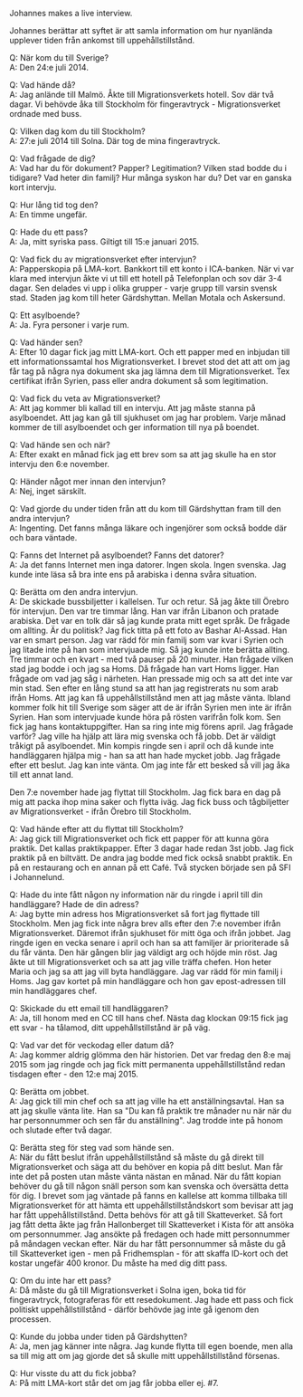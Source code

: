 Johannes makes a live interview.

Johannes berättar att syftet är att samla information om hur nyanlända upplever tiden från ankomst till uppehållstillstånd.

Q: När kom du till Sverige?  
A: Den 24:e juli 2014.

Q: Vad hände då?  
A: Jag anlände till Malmö. Åkte till Migrationsverkets hotell. Sov där två dagar. Vi behövde åka till Stockholm för fingeravtryck - Migrationsverket ordnade med buss.

Q: Vilken dag kom du till Stockholm?  
A: 27:e juli 2014 till Solna. Där tog de mina fingeravtryck.

Q: Vad frågade de dig?  
A: Vad har du för dokument? Papper? Legitimation? Vilken stad bodde du i tidigare? Vad heter din familj? Hur många syskon har du? Det var en ganska kort intervju.

Q: Hur lång tid tog den?  
A: En timme ungefär.

Q: Hade du ett pass?  
A: Ja, mitt syriska pass. Giltigt till 15:e januari 2015.

Q: Vad fick du av migrationsverket efter intervjun?  
A: Papperskopia på LMA-kort. Bankkort till ett konto i ICA-banken. När vi var klara med intervjun åkte vi ut till ett hotell på Telefonplan och sov där 3-4 dagar. Sen delades vi upp i olika grupper - varje grupp till varsin svensk stad. Staden jag kom till heter Gärdshyttan. Mellan Motala och Askersund.

Q: Ett asylboende?  
A: Ja. Fyra personer i varje rum.

Q: Vad händer sen?  
A: Efter 10 dagar fick jag mitt LMA-kort. Och ett papper med en inbjudan till ett informationssamtal hos Migrationsverket. I brevet stod det att att om jag får tag på några nya dokument ska jag lämna dem till Migrationsverket. Tex certifikat ifrån Syrien, pass eller andra dokument så som legitimation.

Q: Vad fick du veta av Migrationsverket?  
A: Att jag kommer bli kallad till en intervju. Att jag måste stanna på asylboendet. Att jag kan gå till sjukhuset om jag har problem. Varje månad kommer de till asylboendet och ger information till nya på boendet.

Q: Vad hände sen och när?  
A: Efter exakt en månad fick jag ett brev som sa att jag skulle ha en stor intervju den 6:e november.

Q: Händer något mer innan den intervjun?  
A: Nej, inget särskilt.

Q: Vad gjorde du under tiden från att du kom till Gärdshyttan fram till den andra intervjun?  
A: Ingenting. Det fanns många läkare och ingenjörer som också bodde där och bara väntade.

Q: Fanns det Internet på asylboendet? Fanns det datorer?  
A: Ja det fanns Internet men inga datorer. Ingen skola. Ingen svenska. Jag kunde inte läsa så bra inte ens på arabiska i denna svåra situation.

Q: Berätta om den andra intervjun.  
A: De skickade bussbiljetter i kallelsen. Tur och retur. Så jag åkte till Örebro för intervjun. Den var tre timmar lång. Han var ifrån Libanon och pratade arabiska. Det var en tolk där så jag kunde prata mitt eget språk. De frågade om allting. Är du politisk? Jag fick titta på ett foto av Bashar Al-Assad. Han var en smart person. Jag var rädd för min familj som var kvar i Syrien och jag litade inte på han som intervjuade mig. Så jag kunde inte berätta allting. Tre timmar och en kvart - med två pauser på 20 minuter. Han frågade vilken stad jag bodde i och jag sa Homs. Då frågade han vart Homs ligger. Han frågade om vad jag såg i närheten. Han pressade mig och sa att det inte var min stad. Sen efter en lång stund sa att han jag registrerats nu som arab ifrån Homs. Att jag kan få uppehållstillstånd men att jag måste vänta. Ibland kommer folk hit till Sverige som säger att de är ifrån Syrien men inte är ifrån Syrien. Han som intervjuade kunde höra på rösten varifrån folk kom. Sen fick jag hans kontaktuppgifter. Han sa ring inte mig förens april. Jag frågade varför? Jag ville ha hjälp att lära mig svenska och få jobb. Det är väldigt tråkigt på asylboendet. Min kompis ringde sen i april och då kunde inte handläggaren hjälpa mig - han sa att han hade mycket jobb. Jag frågade efter ett beslut. Jag kan inte vänta. Om jag inte får ett besked så vill jag åka till ett annat land.

Den 7:e november hade jag flyttat till Stockholm. Jag fick bara en dag på mig att packa ihop mina saker och flytta iväg. Jag fick buss och tågbiljetter av Migrationsverket - ifrån Örebro till Stockholm.

Q: Vad hände efter att du flyttat till Stockholm?  
A: Jag gick till Migrationsverket och fick ett papper för att kunna göra praktik. Det kallas praktikpapper. Efter 3 dagar hade redan 3st jobb. Jag fick praktik på en biltvätt. De andra jag bodde med fick också snabbt praktik. En på en restaurang och en annan på ett Café. Två stycken började sen på SFI i Johannelund.

Q: Hade du inte fått någon ny information när du ringde i april till din handläggare? Hade de din adress?  
A: Jag bytte min adress hos Migrationsverket så fort jag flyttade till Stockholm. Men jag fick inte några brev alls efter den 7:e november ifrån Migrationsverket. Däremot ifrån sjukhuset för mitt öga och ifrån jobbet. Jag ringde igen en vecka senare i april och han sa att familjer är prioriterade så du får vänta. Den här gången blir jag väldigt arg och höjde min röst. Jag åkte ut till Migrationsverket och sa att jag ville träffa chefen. Hon heter Maria och jag sa att jag vill byta handläggare. Jag var rädd för min familj i Homs. Jag gav kortet på min handläggare och hon gav epost-adressen till min handläggares chef.

Q: Skickade du ett email till handläggaren?  
A: Ja, till honom med en CC till hans chef. Nästa dag klockan 09:15 fick jag ett svar - ha tålamod, ditt uppehållstillstånd är på väg.

Q: Vad var det för veckodag eller datum då?  
A: Jag kommer aldrig glömma den här historien. Det var fredag den 8:e maj 2015 som jag ringde och jag fick mitt permanenta uppehållstillstånd redan tisdagen efter - den 12:e maj 2015.

Q: Berätta om jobbet.  
A: Jag gick till min chef och sa att jag ville ha ett anställningsavtal. Han sa att jag skulle vänta lite. Han sa "Du kan få praktik tre månader nu när när du har personnummer och sen får du anställning". Jag trodde inte på honom och slutade efter två dagar.

Q: Berätta steg för steg vad som hände sen.  
A: När du fått beslut ifrån uppehållstillstånd så måste du gå direkt till Migrationsverket och säga att du behöver en kopia på ditt beslut. Man får inte det på posten utan måste vänta nästan en månad. När du fått kopian behöver du gå till någon snäll person som kan svenska och översätta detta för dig. I brevet som jag väntade på fanns en kallelse att komma tillbaka till Migrationsverket för att hämta ett uppehållstillståndskort som bevisar att jag har fått uppehållstillstånd. Detta behövs för att gå till Skatteverket. Så fort jag fått detta åkte jag från Hallonberget till Skatteverket i Kista för att ansöka om personnummer. Jag ansökte på fredagen och hade mitt personnummer på måndagen veckan efter. När du har fått personnummer så måste du gå till Skatteverket igen - men på Fridhemsplan - för att skaffa ID-kort och det kostar ungefär 400 kronor. Du måste ha med dig ditt pass.

Q: Om du inte har ett pass?  
A: Då måste du gå till Migrationsverket i Solna igen, boka tid för fingeravtryck, fotograferas för ett resedokument. Jag hade ett pass och fick politiskt uppehållstillstånd - därför behövde jag inte gå igenom den processen.

Q: Kunde du jobba under tiden på Gärdshytten?  
A: Ja, men jag känner inte några. Jag kunde flytta till egen boende, men alla sa till mig att om jag gjorde det så skulle mitt uppehållstillstånd försenas.

Q: Hur visste du att du fick jobba?  
A: På mitt LMA-kort står det om jag får jobba eller ej. #7.